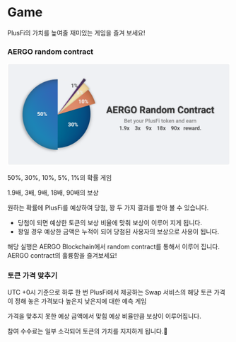 # Game

&#x20;PlusFi의 가치를 높여줄 재미있는 게임을 즐겨 보세요!

### **AERGO random contract**

![50%의 확률 게임](<../.gitbook/assets/자산 9.png>)

&#x20;50%, 30%, 10%, 5%, 1%의 확률 게임

&#x20;1.9배, 3배, 9배, 18배, 90배의 보상

&#x20;원하는 확률에 PlusFi를 예상하여 당첨, 꽝 두 가지 결과를 받아 볼 수 있습니다.

* 당첨이 되면 예상한 토큰의 보상 비율에 맞춰 보상이 이루어 지게 됩니다.
* 꽝일 경우 예상한 금액은 누적이 되어 당첨된 사용자의 보상으로 사용이 됩니다.

&#x20;해당 실행은 AERGO Blockchain에서 random contract를 통해서 이루어 집니다. AERGO contract의 훌륭함을 즐겨보세요!



### 토큰 가격 맞추기

&#x20;UTC +0시 기준으로 하루 한 번 PlusFi에서 제공하는 Swap 서비스의 해당 토큰 가격이 정해 놓은 가격보다 높은지 낮은지에 대한 예측 게임

&#x20;가격을 맞추지 못한 예상 금액에서 맞힘 예상 비율만큼 보상이 이루어집니다.

&#x20;참여 수수료는 일부 소각되어 토큰의 가치를 지지하게 됩니다.
